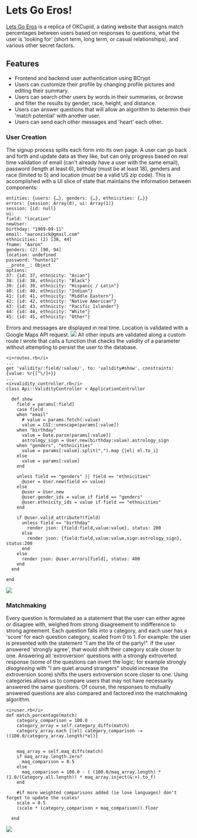 # Lets Go Eros!

<a href="https://letsgoeros.herokuapp.com" target="_blank">Lets Go Eros</a> is a replica of OKCupid, a dating website that assigns match percentages between users based on responses to questions, what the user is 'looking for' (short term, long term, or casual relationships), and various other secret factors.

## Features

- Frontend and backend user authentication using BCrypt
- Users can customize their profile by changing profile pictures and editing their summary.
- Users can search other users by words in their summaries, or browse and filter the results by gender, race, height, and distance.
- Users can answer questions that will allow an algorithm to determin their 'match potential' with another user.
- Users can send each other messages and 'heart' each other.

### User Creation

The signup process splits each form into its own page. A user can go back and forth and update data as they like, but can only progress based on real time validation of email (can't already have a user with the same email), password (length at least 6), birthday (must be at least 18), genders and race (limited to 5) and location (must be a valid US zip code). This is accomplished with a UI slice of state that maintains the information between components:
```
entities: {users: {…}, genders: {…}, ethnicities: {…}}
errors: {session: Array(0), ui: Array(1)}
session: {id: null}
ui:
field: "location"
newUser:
birthday: "1989-09-11"
email: "aaronzick@gmail.com"
ethnicities: (2) [38, 44]
fname: "Aaron"
genders: (2) [90, 94]
location: undefined
password: "hunter12"
__proto__: Object
options:
37: {id: 37, ethnicity: "Asian"}
38: {id: 38, ethnicity: "Black"}
39: {id: 39, ethnicity: "Hispanic / Latin"}
40: {id: 40, ethnicity: "Indian"}
41: {id: 41, ethnicity: "Middle Eastern"}
42: {id: 42, ethnicity: "Native American"}
43: {id: 43, ethnicity: "Pacific Islander"}
44: {id: 44, ethnicity: "White"}
45: {id: 45, ethnicity: "Other"}
```
Errors and messages are displayed in real time.
Location is validated with a Google Maps API request.
<img src="https://s3.amazonaws.com/letsgoeros-dev/lge-location-valid.png"/>
All other inputs are validated along a custom route I wrote that calls a function that checks the validity of a parameter without attempting to persist the user to the database.
```
<i>routes.rb</i>
...
get 'validity/:field/:value/', to: 'validity#show', constraints: {value: %r{[^\/]+}}
...
<i>validity_controller.rb</i>
class Api::ValidityController < ApplicationController

  def show
    field = params[:field]
    case field
    when "email"
      # value = params.fetch(:value)
      value = CGI::unescape(params[:value])
    when "birthday"
      value = Date.parse(params[:value])
      astrology_sign = User.new(birthday:value).astrology_sign
    when "genders", "ethnicities"
      value = params[:value].split(",").map {|el| el.to_i}
    else
      value = params[:value]
    end

    unless field == "genders" || field == "ethnicities"
      @user = User.new(field => value)
    else
      @user = User.new
      @user.gender_ids = value if field == "genders"
      @user.ethnicity_ids = value if field == "ethnicities"
    end

    if @user.valid_attribute?(field)
      unless field == "birthday"
        render json: {field:field,value:value}, status: 200
      else
        render json: {field:field,value:value,sign:astrology_sign}, status:200
      end
    else
      render json: @user.errors[field], status: 400
    end
  end

end
```
<img src="https://s3.amazonaws.com/letsgoeros-dev/lge-email-invalid.png" />

### Matchmaking
Every question is formulated as a statement that the user can either agree or disagree with, weighed from strong disagreement to indifference to strong agreement. Each question falls into a category, and each user has a 'score' for each question category, scaled from 0 to 1. For example: the user is presented with the statement "I am the life of the party!". If the user answered 'strongly agree', that would shift their category scale closer to one. Answering all 'extroversion' questions with a strongly extroverted response (some of the questions can invert the logic; for example strongly <i>disagreeing</i> with "I am quiet around strangers" should increase the extroversion score) shifts the users extroversion score closer to one.
Using categories allows us to compare users that may not have necessarily answered the same questions. Of course, the responses to mutually answered questions are also compared and factored into the matchmaking algorithm.

```
<i>user.rb</i>
def match_percentage(match)
    category_comparison = 100.0
    category_array = self.category_diffs(match)
    category_array.each {|el| category_comparison -= ((100.0/category_array.length)*el)}
    
    
    maq_array = self.maq_diffs(match)
    if maq_array.length.zero?
      maq_comparison = 0.5
    else
      maq_comparison = 100.0 - ( (100.0/maq_array.length) * (1.0/(Category.all.length)) * maq_array.inject(&:+).to_f)
    end
    
    #if more weighted comparisons added (ie love languages) don't forget to update the scales!
    scale = 0.5
    (scale * (category_comparison + maq_comparison)).floor
    
  end
  ```
  <img src="https://s3.amazonaws.com/letsgoeros-dev/profile-view.png" />
